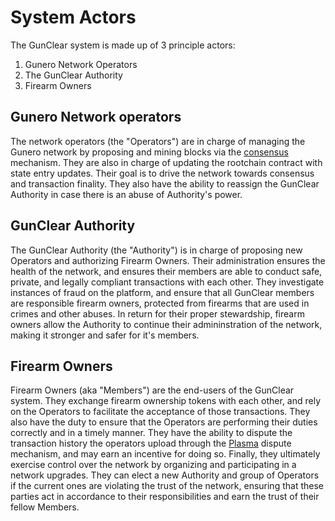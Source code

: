 # System Actors

The GunClear system is made up of 3 principle actors:
1. Gunero Network Operators
2. The GunClear Authority
3. Firearm Owners

## Gunero Network operators

The network operators (the "Operators") are in charge of managing the Gunero network by proposing and mining
blocks via the [consensus](Consensus.md) mechanism. They are also in charge of  updating the rootchain contract
with state entry updates. Their goal is to drive the network towards consensus and transaction finality. They
also have the ability to reassign the GunClear Authority in case there is an abuse of Authority's power.

## GunClear Authority

The GunClear Authority (the "Authority") is in charge of proposing new Operators and authorizing Firearm Owners.
Their administration ensures the health of the network, and ensures their members are able to conduct safe,
private, and legally compliant transactions with each other. They investigate instances of fraud on the
platform, and ensure that all GunClear members are responsible firearm owners, protected from firearms
that are used in crimes and other abuses. In return for their proper stewardship, firearm owners allow
the Authority to continue their admininstration of the network, making it stronger and safer for it's members.

## Firearm Owners

Firearm Owners (aka "Members") are the end-users of the GunClear system. They exchange firearm ownership tokens
with each other, and rely on the Operators to facilitate the acceptance of those transactions. They also have
the duty to ensure that the Operators are performing their duties correctly and in a timely manner. They have
the ability to dispute the transaction history the operators upload through the [Plasma](Components.md) dispute
mechanism, and may earn an incentive for doing so. Finally, they ultimately exercise control over the network
by organizing and participating in a network upgrades. They can elect a new Authority and group of Operators
if the current ones are violating the trust of the network, ensuring that these parties act in accordance to
their responsibilities and earn the trust of their fellow Members.
